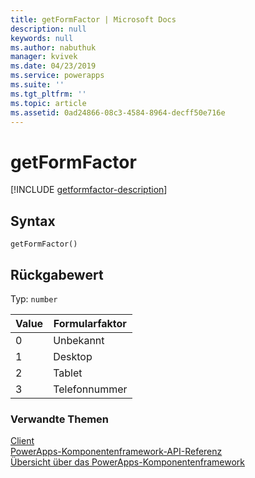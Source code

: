 ```yaml
---
title: getFormFactor | Microsoft Docs
description: null
keywords: null
ms.author: nabuthuk
manager: kvivek
ms.date: 04/23/2019
ms.service: powerapps
ms.suite: ''
ms.tgt_pltfrm: ''
ms.topic: article
ms.assetid: 0ad24866-08c3-4584-8964-decff50e716e
---
```


# <a name="getformfactor"></a>getFormFactor

[!INCLUDE [getformfactor-description](includes/getformfactor-description.md)]

## <a name="syntax"></a>Syntax

`getFormFactor()`

## <a name="return-value"></a>Rückgabewert

Typ: `number`

|Value|Formularfaktor|
|---|---|
|0|Unbekannt|
|1|Desktop|
|2|Tablet|
|3|Telefonnummer|


### <a name="related-topics"></a>Verwandte Themen

[Client](../client.md)<br/>
[PowerApps-Komponentenframework-API-Referenz](../../reference/index.md)<br/>
[Übersicht über das PowerApps-Komponentenframework](../../overview.md)